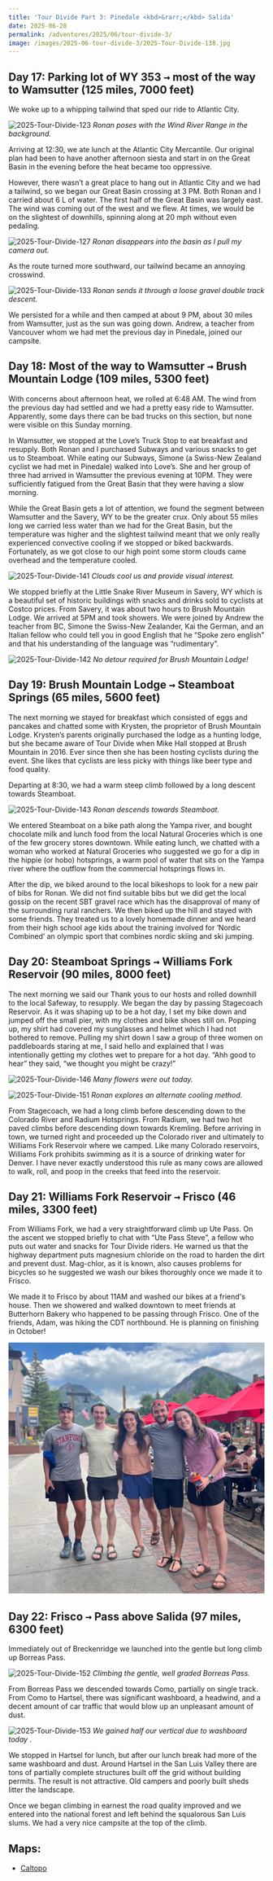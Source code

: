 ```yaml
---
title: 'Tour Divide Part 3: Pinedale <kbd>&rarr;</kbd> Salida'
date: 2025-06-28
permalink: /adventures/2025/06/tour-divide-3/
image: /images/2025-06-tour-divide-3/2025-Tour-Divide-138.jpg
---
```


## Day 17: Parking lot of WY 353 <kbd>&rarr;</kbd> most of the way to Wamsutter (125 miles, 7000 feet)

We woke up to a whipping tailwind that sped our ride to Atlantic City.

![2025-Tour-Divide-123](/images/2025-06-tour-divide-3/2025-Tour-Divide-123.jpg)
*Ronan poses with the Wind River Range in the background.*

Arriving at 12:30, we ate lunch at the Atlantic City Mercantile. Our original plan had been to have another afternoon siesta and start in on the Great Basin in the evening before the heat became too oppressive.

However, there wasn’t a great place to hang out in Atlantic City and we had a tailwind, so we began our Great Basin crossing at 3 PM. Both Ronan and I carried about 6 L of water. The first half of the Great Basin was largely east. The wind was coming out of the west and we flew. At times, we would be on the slightest of downhills, spinning along at 20 mph without even pedaling.

![2025-Tour-Divide-127](/images/2025-06-tour-divide-3/2025-Tour-Divide-129.jpg)
*Ronan disappears into the basin as I pull my camera out.*

As the route turned more southward, our tailwind became an annoying crosswind.

![2025-Tour-Divide-133](/images/2025-06-tour-divide-3/2025-Tour-Divide-133.jpg)
*Ronan sends it through a loose gravel double track descent.*

We persisted for a while and then camped at about 9 PM, about 30 miles from Wamsutter, just as the sun was going down. Andrew, a teacher from Vancouver whom we had met the previous day in Pinedale, joined our campsite.

## Day 18: Most of the way to Wamsutter <kbd>&rarr;</kbd> Brush Mountain Lodge (109 miles, 5300 feet)

With concerns about afternoon heat, we rolled at 6:48 AM. The wind from the previous day had settled and we had a pretty easy ride to Wamsutter. Apparently, some days there can be bad trucks on this section, but none were visible on this Sunday morning.

In Wamsutter, we stopped at the Love’s Truck Stop to eat breakfast and resupply. Both Ronan and I purchased Subways and various snacks to get us to Steamboat. While eating our Subways, Simone (a Swiss-New Zealand cyclist we had met in Pinedale) walked into Love’s. She and her group of three had arrived in Wamsutter the previous evening at 10PM. They were sufficiently fatigued from the Great Basin that they were having a slow morning.

While the Great Basin gets a lot of attention, we found the segment between Wamsutter and the Savery, WY to be the greater crux. Only about 55 miles long we carried less water than we had for the Great Basin, but the temperature was higher and the slightest tailwind meant that we only really experienced convective cooling if we stopped or biked backwards. Fortunately, as we got close to our high point some storm clouds came overhead and the temperature cooled.

![2025-Tour-Divide-141](/images/2025-06-tour-divide-3/2025-Tour-Divide-141.jpg)
*Clouds cool us and provide visual interest.*

We stopped briefly at the Little Snake River Museum in Savery, WY which is a beautiful set of historic buildings with snacks and drinks sold to cyclists at Costco prices. From Savery, it was about two hours to Brush Mountain Lodge. We arrived at 5PM and took showers. We were joined by Andrew the teacher from BC, Simone the Swiss-New Zealander, Kai the German, and an Italian fellow who could tell you in good English that he “Spoke zero english” and that his understanding of the language was “rudimentary”.

![2025-Tour-Divide-142](/images/2025-06-tour-divide-3/2025-Tour-Divide-142.jpg)
*No detour required for Brush Mountain Lodge!*

## Day 19: Brush Mountain Lodge <kbd>&rarr;</kbd> Steamboat Springs (65 miles, 5600 feet)


The next morning we stayed for breakfast which consisted of eggs and pancakes and chatted some with Krysten, the proprietor of Brush Mountain Lodge. Krysten’s parents originally purchased the lodge as a hunting lodge, but she became aware of Tour Divide when Mike Hall stopped at Brush Mountain in 2016. Ever since then she has been hosting cyclists during the event. She likes that cyclists are less picky with things like beer type and food quality.

Departing at 8:30, we had a warm steep climb followed by a long descent towards Steamboat.

![2025-Tour-Divide-143](/images/2025-06-tour-divide-3/2025-Tour-Divide-143.jpg)
*Ronan descends towards Steamboat.*

We entered Steamboat on a bike path along the Yampa river, and bought chocolate milk and lunch food from the local Natural Groceries which is one of the few grocery stores downtown. While eating lunch, we chatted with a woman who worked at Natural Groceries who suggested we go for a dip in the hippie (or hobo) hotsprings, a warm pool of water that sits on the Yampa river where the outflow from the commercial hotsprings flows in.

After the dip, we biked around to the local bikeshops to look for a new pair of bibs for Ronan. We did not find suitable bibs but we did get the local gossip on the recent SBT gravel race which has the disapproval of many of the surrounding rural ranchers. We then biked up the hill and stayed with some friends. They treated us to a lovely homemade dinner and we heard from their high school age kids about the training involved for ‘Nordic Combined’ an olympic sport that combines nordic skiing and ski jumping.

## Day 20: Steamboat Springs <kbd>&rarr;</kbd> Williams Fork Reservoir (90 miles, 8000 feet)

The next morning we said our Thank yous to our hosts and rolled downhill to the local Safeway, to resupply. We began the day by passing Stagecoach Reservoir. As it was shaping up to be a hot day, I set my bike down and jumped off the small pier, with my clothes and bike shoes still on. Popping up, my shirt had covered my sunglasses and helmet which I had not bothered to remove. Pulling my shirt down I saw a group of three women on paddleboards staring at me, I said hello and explained that I was intentionally getting my clothes wet to prepare for a hot day. “Ahh good to hear” they said, “we thought you might be crazy!”

![2025-Tour-Divide-146](/images/2025-06-tour-divide-3/2025-Tour-Divide-146.jpg)
*Many flowers were out today.*

![2025-Tour-Divide-151](/images/2025-06-tour-divide-3/2025-Tour-Divide-151.jpg)
*Ronan explores an alternate cooling method.*

From Stagecoach, we had a long climb before descending down to the Colorado River and Radium Hotsprings. From Radium, we had two hot paved climbs before descending down towards Kremling. Before arriving in town, we turned right and proceeded up the Colorado river and ultimately to Williams Fork Reservoir where we camped. Like many Colorado reservoirs, Williams Fork prohibits swimming as it is a source of drinking water for Denver. I have never exactly understood this rule as many cows are allowed to walk, roll, and poop in the creeks that feed into the reservoir.

## Day 21: Williams Fork Reservoir <kbd>&rarr;</kbd> Frisco (46 miles, 3300 feet)

From Williams Fork, we had a very straightforward climb up Ute Pass. On the ascent we stopped briefly to chat with “Ute Pass Steve”, a fellow who puts out water and snacks for Tour Divide riders. He warned us that the highway department puts magnesium chloride on the road to harden the dirt and prevent dust. Mag-chlor, as it is known, also causes problems for bicycles so he suggested we wash our bikes thoroughly once we made it to Frisco.

We made it to Frisco by about 11AM and washed our bikes at a friend's house. Then we showered and walked downtown to meet friends at Butterhorn Bakery who happened to be passing through Frisco. One of the friends, Adam, was hiking the CDT northbound. He is planning on finishing in October!

![2025-Tour-Divide-group-shoot](/images/2025-06-tour-divide-3/2025-Tour-Divide-group-shoot.jpg)

## Day 22: Frisco <kbd>&rarr;</kbd> Pass above Salida (97 miles, 6300 feet)

Immediately out of Breckenridge we launched into the gentle but long climb up Borreas Pass.

![2025-Tour-Divide-152](/images/2025-06-tour-divide-3/2025-Tour-Divide-152.jpg)
*Climbing the gentle, well graded Borreas Pass.*

From Borreas Pass we descended towards Como, partially on single track. From Como to Hartsel, there was significant washboard, a headwind, and a decent amount of car traffic that would blow up an unpleasant amount of dust.

![2025-Tour-Divide-153](/images/2025-06-tour-divide-3/2025-Tour-Divide-153.jpg)
*We gained half our vertical due to washboard today .*

We stopped in Hartsel for lunch, but after our lunch break had more of the same washboard and dust. Around Hartsel in the San Luis Valley there are tons of partially complete structures built off the grid without building permits. The result is not attractive. Old campers and poorly built sheds litter the landscape.

Once we began climbing in earnest the road quality improved and we entered into the national forest and left behind the squalorous San Luis slums. We had a very nice campsite at the top of the climb.

## Maps:
- [Caltopo](https://caltopo.com/m/CBU52K1)

